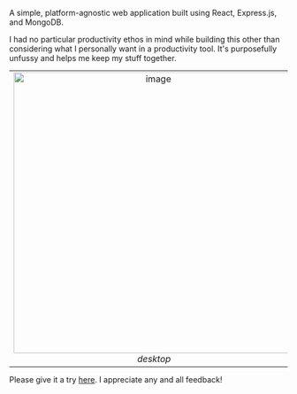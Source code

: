 A simple, platform-agnostic web application built using React, Express.js, and MongoDB. 

I had no particular productivity ethos in mind while building this other than considering what I personally want in a productivity tool. It's purposefully unfussy and helps me keep my stuff together.

<table style="margin: 0 auto;">
  <tr>
    <td align="center">
      <img width="508" alt="image" src="https://github.com/user-attachments/assets/e2cb1b9a-8abb-4213-91fa-25b2c5d0d6cc" />
      <br>
      <em>desktop</em>
    </td>
    <td align="center">
      <img width="260" alt="image" src="https://github.com/user-attachments/assets/e45fb64e-3cf0-4b20-b75f-31ea4f35c398" />
      <br>
      <em>mobile</em>
    </td>
  </tr>
</table>

Please give it a try [here](https://joshcullen.co/stuff). I appreciate any and all feedback!

